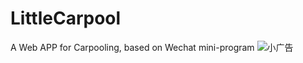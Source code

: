 # LittleCarpool
A Web APP for Carpooling, based on Wechat mini-program
![小广告](https://github.com/AndrewYuzm/LittleCarpool/assets/118711557/7ae8ebaa-74dd-49a9-865a-03dca7e8cb61)
